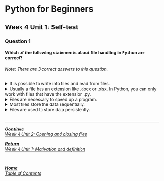 # Python for Beginners

## Week 4 Unit 1: Self-test

### Question 1

#### Which of the following statements about file handling in Python are correct?

*Note: There are 3 correct answers to this question.*

<br>

<details>
	<summary>It is possible to write into files and read from files.</summary>
	<img  src="selftest/check.png" width="25">
</details>


<details>
	<summary>Usually a file has an extension like .docx or .xlsx. In Python, you can only work with files that have the extension .py.</summary>
	<img  src="selftest/cross.png" width="25">
</details>


<details>
	<summary>Files are necessary to speed up a program.</summary>
	<img  src="selftest/cross.png" width="25">
</details>


<details>
	<summary>Most files store the data sequentially.</summary>
	<img  src="selftest/check.png" width="25">
</details>


<details>
	<summary>Files are used to store data persistently.</summary>
	<img  src="selftest/check.png" width="25">
</details>

<br>

---

[***Continue*** <br> *Week 4 Unit 2: Opening and closing files*](week4_unit2_open_files.md)

[***Return*** <br> *Week 4 Unit 1: Motivation and definition*](week4_unit1_motivation.md)

<br>

[***Home*** <br>*Table of Contents*](home.md)